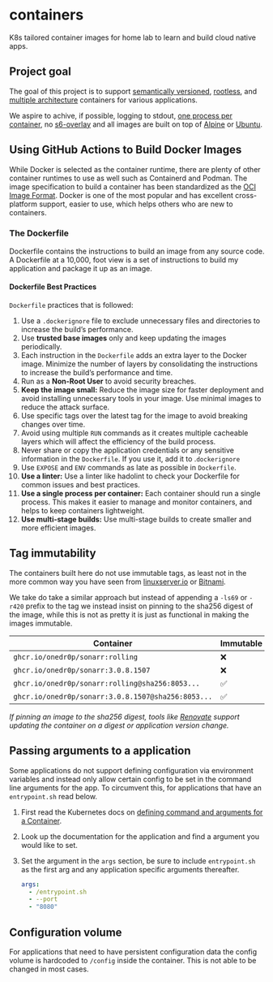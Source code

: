# containers

K8s tailored container images for home lab to learn and build cloud native apps.

## Project goal

The goal of this project is to support [semantically versioned](https://semver.org/), [rootless](https://rootlesscontaine.rs/), and [multiple architecture](https://www.docker.com/blog/multi-arch-build-and-images-the-simple-way/) containers for various applications.

We aspire to achive, if possible, logging to stdout, [one process per container](https://testdriven.io/tips/59de3279-4a2d-4556-9cd0-b444249ed31e/), no [s6-overlay](https://github.com/just-containers/s6-overlay) and all images are built on top of [Alpine](https://hub.docker.com/_/alpine) or [Ubuntu](https://hub.docker.com/_/ubuntu).

## Using GitHub Actions to Build Docker Images
While Docker is selected as the container runtime, there are plenty of other container runtimes to use as well such as Containerd and Podman. The image specification to build a container has been standardized as the [OCI Image Format](https://github.com/opencontainers/image-spec "OCI Image Format"). Docker is one of the most popular and has excellent cross-platform support, easier to use, which helps others who are new to containers. 
### The Dockerfile
Dockerfile contains the instructions to build an image from any source code. A Dockerfile at a 10,000, foot view is a set of instructions to build my application and package it up as an image.

#### Dockerfile Best Practices

`Dockerfile` practices that is followed:

1.  Use a `.dockerignore` file to exclude unnecessary files and directories to increase the build’s performance.
2.  Use **trusted base images** only and keep updating the images periodically.
3.  Each instruction in the `Dockerfile` adds an extra layer to the Docker image. Minimize the number of layers by consolidating the instructions to increase the build’s performance and time.
4.  Run as a **Non-Root User** to avoid security breaches.
5.  **Keep the image small:** Reduce the image size for faster deployment and avoid installing unnecessary tools in your image. Use minimal images to reduce the attack surface.
6.  Use specific tags over the latest tag for the image to avoid breaking changes over time.
7.  Avoid using multiple `RUN` commands as it creates multiple cacheable layers which will affect the efficiency of the build process.
8.  Never share or copy the application credentials or any sensitive information in the `Dockerfile`. If you use it, add it to .`dockerignore`
9.  Use `EXPOSE` and `ENV` commands as late as possible in `Dockerfile`.
10.  **Use a linter:** Use a linter like hadolint to check your Dockerfile for common issues and best practices.
11.  **Use a single process per container:** Each container should run a single process. This makes it easier to manage and monitor containers, and helps to keep containers lightweight.
12.  **Use multi-stage builds:** Use multi-stage builds to create smaller and more efficient images.

## Tag immutability

The containers built here do not use immutable tags, as least not in the more common way you have seen from [linuxserver.io](https://fleet.linuxserver.io/) or [Bitnami](https://bitnami.com/stacks/containers). 

We take do take a similar approach but instead of appending a `-ls69` or `-r420` prefix to the tag we instead insist on pinning to the sha256 digest of the image, while this is not as pretty it is just as functional in making the images immutable.

| Container                                          | Immutable |
|----------------------------------------------------|-----------|
| `ghcr.io/onedr0p/sonarr:rolling`                   | ❌         |
| `ghcr.io/onedr0p/sonarr:3.0.8.1507`                | ❌         |
| `ghcr.io/onedr0p/sonarr:rolling@sha256:8053...`    | ✅         |
| `ghcr.io/onedr0p/sonarr:3.0.8.1507@sha256:8053...` | ✅         |

_If pinning an image to the sha256 digest, tools like [Renovate](https://github.com/renovatebot/renovate) support updating the container on a digest or application version change._

## Passing arguments to a application

Some applications do not support defining configuration via environment variables and instead only allow certain config to be set in the command line arguments for the app. To circumvent this, for applications that have an `entrypoint.sh` read below.

1. First read the Kubernetes docs on [defining command and arguments for a Container](https://kubernetes.io/docs/tasks/inject-data-application/define-command-argument-container/).
2. Look up the documentation for the application and find a argument you would like to set.
3. Set the argument in the `args` section, be sure to include `entrypoint.sh` as the first arg and any application specific arguments thereafter.

    ```yaml
    args:
      - /entrypoint.sh
      - --port
      - "8080"
    ```

## Configuration volume

For applications that need to have persistent configuration data the config volume is hardcoded to `/config` inside the container. This is not able to be changed in most cases.
